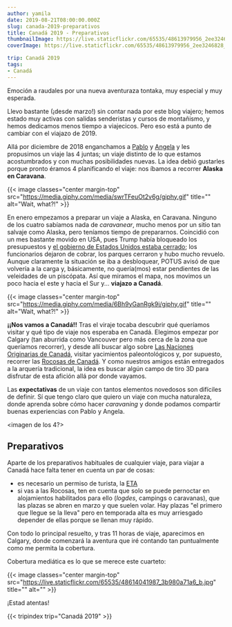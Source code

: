 ```yaml
---
author: yamila
date: 2019-08-21T08:00:00.000Z
slug: canada-2019-preparativos
title: Canadá 2019 - Preparativos
thumbnailImage: https://live.staticflickr.com/65535/48613979956_2ee3246828_z.jpg
coverImage: https://live.staticflickr.com/65535/48613979956_2ee3246828_b.jpg

trip: Canadá 2019
tags:
- Canadá
---
```


Emoción a raudales por una nueva aventuraza tontaka, muy especial y muy esperada.

<!--more-->

Llevo bastante (¡desde marzo!) sin contar nada por este blog viajero; hemos estado muy activas con salidas senderistas y cursos de montañismo, y hemos dedicamos menos tiempo a viajecicos. Pero eso está a punto de cambiar con el viajazo de 2019.

Allá por diciembre de 2018 enganchamos a <a href="https://aljaba.net" target="_blank">Pablo</a> y <a href="https://ghilbrae.com/" target="_blank">Angela</a> y les propusimos un viaje las 4 juntas; un viaje distinto de lo que estamos acostumbrados y con muchas posibilidades nuevas. La idea debió gustarles porque pronto éramos 4 planificando el viaje: nos íbamos a recorrer **Alaska en Caravana**.

{{< image classes="center margin-top" src="https://media.giphy.com/media/swrTFeuOt2v6g/giphy.gif" title="" alt="Wait, what?!" >}}

En enero empezamos a preparar un viaje a Alaska, en Caravana. Ninguno de los cuatro sabíamos nada de *caravanear*, mucho menos por un sitio tan salvaje como Alaska, pero teníamos tiempo de prepararnos. Coincidió con un mes bastante movido en USA, pues Trump había bloqueado los presupuestos y <a href="https://en.wikipedia.org/wiki/Government_shutdowns_in_the_United_States#December_2018%E2%80%93January_2019" target="_blank">el gobierno de Estados Unidos estaba cerrado</a>; los funcionarios dejaron de cobrar, los parques cerraron y hubo mucho revuelo. Aunque claramente la situación se iba a desbloquear, POTUS avisó de que volvería a la carga y, básicamente, no quería(mos) estar pendientes de las veleidades de un piscópata. Así que miramos el mapa, nos movimos un poco hacia el este y hacia el Sur y... **viajazo a Canadá**.

{{< image classes="center margin-top" src="https://media.giphy.com/media/6Bh9yGanRgk9i/giphy.gif" title="" alt="Wait, what?!" >}}

**¡¡Nos vamos a Canadá!!**
Tras el viraje tocaba descubrir qué queríamos visitar y qué tipo de viaje nos esperaba en Canadá. Elegimos empezar por Calgary (tan aburrida como Vancouver pero más cerca de la zona que queríamos recorrer), y desde allí buscar algo sobre <a href="https://es.wikipedia.org/wiki/Naciones_Originarias_de_Canad%C3%A1" target="_blank">Las Naciones Originarias de Canadá</a>, visitar yacimientos paleontológicos y, por supuesto, recorrer las <a href="https://www.google.com/search?q=canadian+rockies&source=lnms&tbm=isch&sa=X&ved=0ahUKEwji2sSZ_-TjAhUPXRoKHTEBCIUQ_AUIESgB&biw=2558&bih=1342" target="_blank">Rocosas de Canadá</a>. Y como nuestros amigos están entregados a la arquería tradicional, la idea es buscar algún campo de tiro 3D para disfrutar de esta afición allá por donde vayamos.

Las **expectativas** de un viaje con tantos elementos novedosos son difíciles de definir. Sí que tengo claro que quiero un viaje con mucha naturaleza, donde aprenda sobre cómo hacer *caravaning* y donde podamos compartir buenas experiencias con Pablo y Angela.

<imagen de los 4?>

## Preparativos

Aparte de los preparativos habituales de cualquier viaje, para viajar a Canadá hace falta tener en cuenta un par de cosas:

* es necesario un permiso de turista, la [ETA](https://www.canada.ca/en/immigration-refugees-citizenship/services/visit-canada/eta.html)
* si vas a las Rocosas, ten en cuenta que solo se puede pernoctar en alojamientos habilitados para ello (*logdes*, campings o caravanas), que las plazas se abren en marzo y que suelen volar. Hay plazas "el primero que llegue se la lleva" pero en temporada alta es muy arriesgado depender de ellas porque se llenan muy rápido.

Con todo lo principal resuelto, y tras 11 horas de viaje, aparecimos en Calgary, donde comenzará la aventura que iré contando tan puntualmente como me permita la cobertura.

Cobertura mediática es lo que se merece este cuarteto:

{{< image classes="center margin-top" src="https://live.staticflickr.com/65535/48614041987_3b980a71a6_b.jpg" title="" alt="" >}}

¡Estad atentas!

{{< tripindex trip="Canadá 2019" >}}
